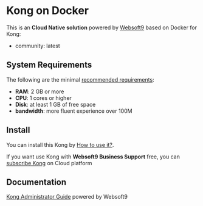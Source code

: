 # Kong on Docker  

This is an **Cloud Native solution** powered by [Websoft9](https://www.websoft9.com) based on Docker for Kong:

 - community:  latest


## System Requirements

The following are the minimal [recommended requirements](https://konghq.com/install/#kong-community):

* **RAM**: 2 GB or more
* **CPU**: 1 cores or higher
* **Disk**: at least 1 GB of free space
* **bandwidth**: more fluent experience over 100M  

## Install

You can install this Kong by [How to use it?](https://github.com/Websoft9/docker-library#how-to-use-it).   

If you want use Kong with **Websoft9 Business Support** free, you can [subscribe Kong](https://www.websoft9.com/apps) on Cloud platform

## Documentation

[Kong Administrator Guide](https://support.websoft9.com/docs/kong) powered by Websoft9